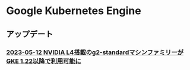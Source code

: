 # Google Kubernetes Engine

## アップデート

### [2023-05-12 NVIDIA L4搭載のg2-standardマシンファミリーがGKE 1.22以降で利用可能に](https://cloud.google.com/release-notes#May_12_2023)
